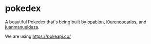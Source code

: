 # pokedex
A beautiful Pokedex that's being built by [opablon](https://github.com/opablon), [l0urencocarlos](https://github.com/l0urencocarlos), and [juanmanueldaza](https://github.com/juanmanueldaza).

We are using https://pokeapi.co/

